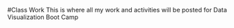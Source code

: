 #Class Work
This is where all my work and activities will be posted for Data Visualization Boot Camp